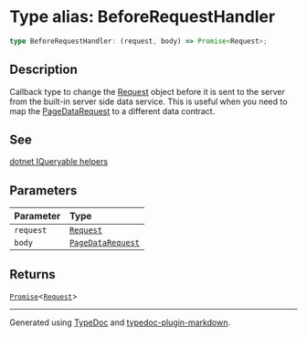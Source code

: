 # Type alias: BeforeRequestHandler

```ts
type BeforeRequestHandler: (request, body) => Promise<Request>;
```

## Description

Callback type to change the [Request](https://developer.mozilla.org/docs/Web/API/Request)
object before it is sent to the server from the built-in server side data service. This is useful
when you need to map the [PageDataRequest](../interfaces/PageDataRequest.md) to a different data contract.

## See

[dotnet IQueryable helpers](https://www.nuget.org/packages/DataGridVueDotnet/0.0.1-alpha)

## Parameters

| Parameter | Type |
| :------ | :------ |
| `request` | [`Request`]( https://developer.mozilla.org/docs/Web/API/Request ) |
| `body` | [`PageDataRequest`](../interfaces/PageDataRequest.md) |

## Returns

[`Promise`]( https://developer.mozilla.org/docs/Web/JavaScript/Reference/Global_Objects/Promise )\<[`Request`]( https://developer.mozilla.org/docs/Web/API/Request )\>

***

Generated using [TypeDoc](https://typedoc.org) and [typedoc-plugin-markdown](https://typedoc-plugin-markdown.org).
